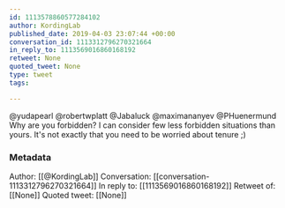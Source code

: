 ```yaml
---
id: 1113578860577284102
author: KordingLab
published_date: 2019-04-03 23:07:44 +00:00
conversation_id: 1113312796270321664
in_reply_to: 1113569016860168192
retweet: None
quoted_tweet: None
type: tweet
tags:

---
```


@yudapearl @robertwplatt @Jabaluck @maximananyev @PHuenermund Why are you forbidden? I can consider few less forbidden situations than yours. It's not exactly that you need to be worried about tenure ;)

### Metadata

Author: [[@KordingLab]]
Conversation: [[conversation-1113312796270321664]]
In reply to: [[1113569016860168192]]
Retweet of: [[None]]
Quoted tweet: [[None]]
